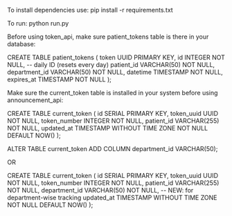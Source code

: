 To install dependencies use:
pip install -r requirements.txt

To run:
python run.py

Before using token_api, make sure patient_tokens table is there in your database:

CREATE TABLE patient_tokens (
    token UUID PRIMARY KEY,
    id INTEGER NOT NULL,                    -- daily ID (resets every day)
    patient_id VARCHAR(50) NOT NULL,
    department_id VARCHAR(50) NOT NULL,
    datetime TIMESTAMP NOT NULL,
    expires_at TIMESTAMP NOT NULL
);

Make sure the current_token table is installed in your system before using announcement_api:

CREATE TABLE current_token (
    id SERIAL PRIMARY KEY,
    token_uuid UUID NOT NULL,
    token_number INTEGER NOT NULL,
    patient_id VARCHAR(255) NOT NULL,
    updated_at TIMESTAMP WITHOUT TIME ZONE NOT NULL DEFAULT NOW()
);

ALTER TABLE current_token ADD COLUMN department_id VARCHAR(50);

OR

CREATE TABLE current_token (
    id SERIAL PRIMARY KEY,
    token_uuid UUID NOT NULL,
    token_number INTEGER NOT NULL,
    patient_id VARCHAR(255) NOT NULL,
    department_id VARCHAR(50) NOT NULL,           -- NEW: for department-wise tracking
    updated_at TIMESTAMP WITHOUT TIME ZONE NOT NULL DEFAULT NOW()
);
